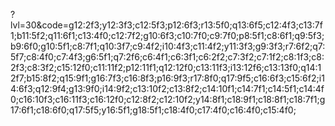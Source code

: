 ?lvl=30&code=g12:2f3;y12:3f3;c12:5f3;p12:6f3;r13:5f0;q13:6f5;c12:4f3;c13:7f1;b11:5f2;q11:6f1;c13:4f0;c12:7f2;g10:6f3;c10:7f0;c9:7f0;p8:5f1;c8:6f1;q9:5f3;b9:6f0;g10:5f1;c8:7f1;q10:3f7;c9:4f2;i10:4f3;c11:4f2;y11:3f3;g9:3f3;r7:6f2;q7:5f7;c8:4f0;c7:4f3;g6:5f1;q7:2f6;c6:4f1;c6:3f1;c6:2f2;c7:3f2;c7:1f2;c8:1f3;c8:2f3;c8:3f2;c15:12f0;c11:11f2;p12:11f1;q12:12f0;c13:11f3;i13:12f6;c13:13f0;q14:12f7;b15:8f2;q15:9f1;g16:7f3;c16:8f3;p16:9f3;r17:8f0;q17:9f5;c16:6f3;c15:6f2;i14:6f3;q12:9f4;g13:9f0;i14:9f2;c13:10f2;c13:8f2;c14:10f1;c14:7f1;c14:5f1;c14:4f0;c16:10f3;c16:11f3;c16:12f0;c12:8f2;c12:10f2;y14:8f1;c18:9f1;c18:8f1;c18:7f1;g17:6f1;c18:6f0;q17:5f5;y16:5f1;g18:5f1;c18:4f0;c17:4f0;c16:4f0;c15:4f0;